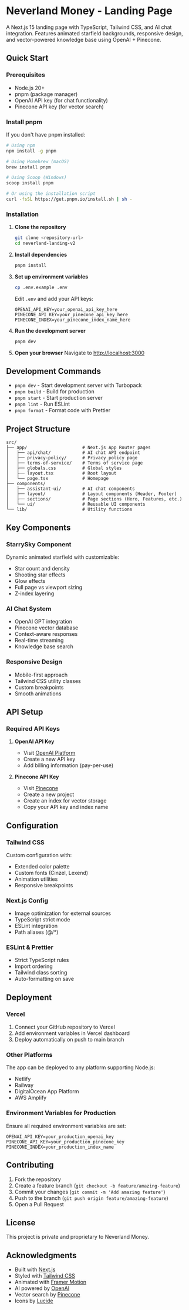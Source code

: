 # Neverland Money - Landing Page

A Next.js 15 landing page with TypeScript, Tailwind CSS, and AI chat integration. Features animated starfield backgrounds, responsive design, and vector-powered knowledge base using OpenAI + Pinecone.

## Quick Start

### Prerequisites

- Node.js 20+
- pnpm (package manager)
- OpenAI API key (for chat functionality)
- Pinecone API key (for vector search)

### Install pnpm

If you don't have pnpm installed:

```bash
# Using npm
npm install -g pnpm

# Using Homebrew (macOS)
brew install pnpm

# Using Scoop (Windows)
scoop install pnpm

# Or using the installation script
curl -fsSL https://get.pnpm.io/install.sh | sh -
```

### Installation

1. **Clone the repository**

   ```bash
   git clone <repository-url>
   cd neverland-landing-v2
   ```

2. **Install dependencies**

   ```bash
   pnpm install
   ```

3. **Set up environment variables**

   ```bash
   cp .env.example .env
   ```

   Edit `.env` and add your API keys:

   ```env
   OPENAI_API_KEY=your_openai_api_key_here
   PINECONE_API_KEY=your_pinecone_api_key_here
   PINECONE_INDEX=your_pinecone_index_name_here
   ```

4. **Run the development server**

   ```bash
   pnpm dev
   ```

5. **Open your browser**
   Navigate to [http://localhost:3000](http://localhost:3000)

## Development Commands

- `pnpm dev` - Start development server with Turbopack
- `pnpm build` - Build for production
- `pnpm start` - Start production server
- `pnpm lint` - Run ESLint
- `pnpm format` - Format code with Prettier

## Project Structure

```
src/
├── app/                     # Next.js App Router pages
│   ├── api/chat/            # AI chat API endpoint
│   ├── privacy-policy/      # Privacy policy page
│   ├── terms-of-service/    # Terms of service page
│   ├── globals.css          # Global styles
│   ├── layout.tsx           # Root layout
│   └── page.tsx             # Homepage
├── components/
│   ├── assistant-ui/        # AI chat components
│   ├── layout/              # Layout components (Header, Footer)
│   ├── sections/            # Page sections (Hero, Features, etc.)
│   └── ui/                  # Reusable UI components
└── lib/                     # Utility functions
```

## Key Components

### StarrySky Component

Dynamic animated starfield with customizable:

- Star count and density
- Shooting star effects
- Glow effects
- Full page vs viewport sizing
- Z-index layering

### AI Chat System

- OpenAI GPT integration
- Pinecone vector database
- Context-aware responses
- Real-time streaming
- Knowledge base search

### Responsive Design

- Mobile-first approach
- Tailwind CSS utility classes
- Custom breakpoints
- Smooth animations

## API Setup

### Required API Keys

1. **OpenAI API Key**

   - Visit [OpenAI Platform](https://platform.openai.com/api-keys)
   - Create a new API key
   - Add billing information (pay-per-use)

2. **Pinecone API Key**

   - Visit [Pinecone](https://www.pinecone.io/)
   - Create a new project
   - Create an index for vector storage
   - Copy your API key and index name

## Configuration

### Tailwind CSS

Custom configuration with:

- Extended color palette
- Custom fonts (Cinzel, Lexend)
- Animation utilities
- Responsive breakpoints

### Next.js Config

- Image optimization for external sources
- TypeScript strict mode
- ESLint integration
- Path aliases (@/\*)

### ESLint & Prettier

- Strict TypeScript rules
- Import ordering
- Tailwind class sorting
- Auto-formatting on save

## Deployment

### Vercel

1. Connect your GitHub repository to Vercel
2. Add environment variables in Vercel dashboard
3. Deploy automatically on push to main branch

### Other Platforms

The app can be deployed to any platform supporting Node.js:

- Netlify
- Railway
- DigitalOcean App Platform
- AWS Amplify

### Environment Variables for Production

Ensure all required environment variables are set:

```env
OPENAI_API_KEY=your_production_openai_key
PINECONE_API_KEY=your_production_pinecone_key
PINECONE_INDEX=your_production_index_name
```

## Contributing

1. Fork the repository
2. Create a feature branch (`git checkout -b feature/amazing-feature`)
3. Commit your changes (`git commit -m 'Add amazing feature'`)
4. Push to the branch (`git push origin feature/amazing-feature`)
5. Open a Pull Request

## License

This project is private and proprietary to Neverland Money.

## Acknowledgments

- Built with [Next.js](https://nextjs.org/)
- Styled with [Tailwind CSS](https://tailwindcss.com/)
- Animated with [Framer Motion](https://www.framer.com/motion/)
- AI powered by [OpenAI](https://openai.com/)
- Vector search by [Pinecone](https://www.pinecone.io/)
- Icons by [Lucide](https://lucide.dev/)
